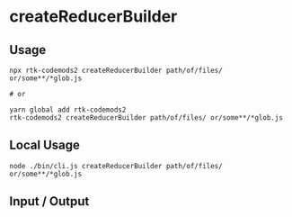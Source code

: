 # createReducerBuilder


## Usage

```
npx rtk-codemods2 createReducerBuilder path/of/files/ or/some**/*glob.js

# or

yarn global add rtk-codemods2
rtk-codemods2 createReducerBuilder path/of/files/ or/some**/*glob.js
```

## Local Usage
```
node ./bin/cli.js createReducerBuilder path/of/files/ or/some**/*glob.js
```

## Input / Output

<!--FIXTURES_TOC_START-->
<!--FIXTURES_TOC_END-->

<!--FIXTURES_CONTENT_START-->
<!--FIXTURES_CONTENT_END-->